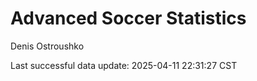 # Advanced Soccer Statistics
Denis Ostroushko

<!-- gfm -->

Last successful data update: 2025-04-11 22:31:27 CST
